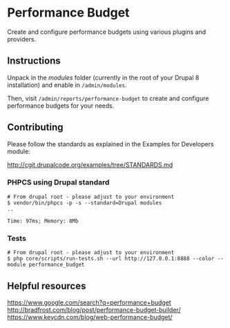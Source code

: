 # Performance Budget

Create and configure performance budgets using various plugins and providers.

## Instructions

Unpack in the *modules* folder (currently in the root of your Drupal 8
  installation) and enable in `/admin/modules`.

Then, visit `/admin/reports/performance-budget` to create and configure
performance budgets for your needs.

## Contributing

Please follow the standards as explained in the Examples for Developers module:

http://cgit.drupalcode.org/examples/tree/STANDARDS.md

### PHPCS using Drupal standard

```shell
# From drupal root - please adjust to your environment
$ vendor/bin/phpcs -p -s --standard=Drupal modules
..

Time: 97ms; Memory: 8Mb
```

### Tests

```shell
# From drupal root - please adjust to your environment
$ php core/scripts/run-tests.sh --url http://127.0.0.1:8888 --color --module performance_budget
```

## Helpful resources

https://www.google.com/search?q=performance+budget
http://bradfrost.com/blog/post/performance-budget-builder/
https://www.keycdn.com/blog/web-performance-budget/
